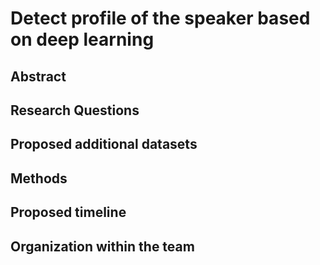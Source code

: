 # Detect profile of the speaker based on deep learning
## Abstract

## Research Questions

## Proposed additional datasets

## Methods

## Proposed timeline

## Organization within the team

